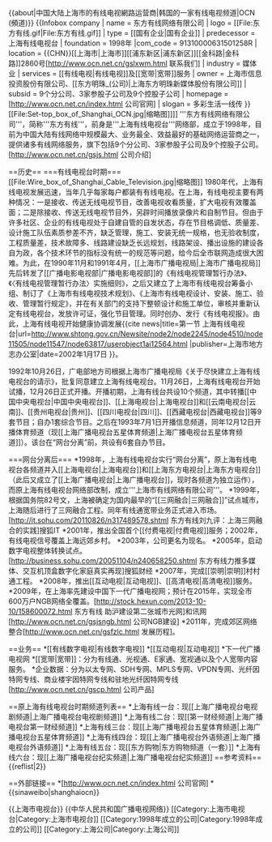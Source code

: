 {{about|中国大陆上海市的有线电视網路运营商|韩国的一家有线电视频道|OCN (頻道)}}
{{Infobox company
| name                =  东方有线网络有限公司
| logo                = [[File:东方有线.gif|File:东方有线.gif]]
| type                = [[国有企业|国有企业]]
| predecessor         = 上海有线电视台
| foundation          = 1998年
|com_code = 91310000631501258R 
| location            = {{CHN}}[[上海市|上海市]][[浦东新区|浦东新区]][[金科路|金科路]]2860号<ref>[http://www.ocn.net.cn/gslxwm.html 联系我们]</ref>
| industry            = 媒体业
| services            = [[有线电视|有线电视]]及[[宽带|宽带]]服务
| owner               = 上海市信息投资股份有限公司、[[东方明珠_(公司)|上海东方明珠新媒体股份有限公司]]
| subsid              = 9个分公司、3家参股子公司及9个控股子公司
| homepage            = [http://www.ocn.net.cn/index.html 公司官网]
| slogan              = 多彩生活一线传
}}
[[File:Set-top_box_of_Shanghai_OCN.jpg|缩略图]]]]
'''东方有线网络有限公司'''，简称'''东方有线'''，前身是'''上海有线电视台'''网络部，成立于1998年，目前为中国大陆有线网络中规模最大、业务最全、效益最好的基础网络运营商之一，提供诸多有线网络服务，旗下包括9个分公司、3家参股子公司及9个控股子公司。<ref>[http://www.ocn.net.cn/gsjs.html 公司介绍]</ref>

==历史==
===有线电视台时期===
[[File:Wire_box_of_Shanghai_Cable_Television.jpg|缩略图]]
1980年代，上海有线电视发展迅速，当年几乎每家每户都装有有线电视。在上海，有线电视主要有两种情况：一是接收、传送无线电视节目，改善电视收看质量，扩大电视有效覆盖面；二是除接收、传送无线电视节目外，另辟时间播放录像片和自制节目。但由于许多社区、企业的有线电视处于自建自管的自发状态，存在节目格调低、质量差、设计施工队伍素质参差不齐，缺乏管理，施工、安装无统一规格，也无验收制度，工程质量差，技术故障多、线路建设缺乏长远规划，线路架设、播出设施的建设各自为政，各个技术环节的指标没有统一的规范等问题，给今后全市联网造成很大困难。为此，在1990年11月和1991年4月，[[上海市广播电视局|上海市广播电视局]]先后转发了[[广播电影电视部|广播电影电视部]]的《有线电视管理暂行办法》、《〈有线电视管理暂行办法〉实施细则》，之后又建立了上海市有线电视台筹备小组、制订了《上海市有线电视技术规划》、《上海市有线电视设计、安装、施工、验收、管理暂行规定》，并在有关部门的支持下整顿设计和施工单位，审核并重新认定有线电视台，发放许可证，强化节目管理。同时创办、发行《有线电视报》。由此，上海有线电视开始健康协调发展<ref name=dfz>{{cite news|title=第一节 上海有线电视台|url=http://www.shtong.gov.cn/Newsite/node2/node2245/node4510/node11505/node11547/node63817/userobject1ai12564.html |publisher=上海市地方志办公室|date=2002年1月17日 }}</ref>。

1992年10月26日，广电部地方司根据上海市广播电视局《关于尽快建立上海有线电视台的请示》，批复同意建立上海有线电视台。11月26日，上海有线电视台开始试播，12月26日正式开播。开播初期，上海有线台共设10个频道，其中转播[[中国中央电视台|中国中央电视台]]、[[上海电视台|上海电视台]]和[[云南电视台|云南]]、[[贵州电视台|贵州]]、[[四川电视台|四川]]、[[西藏电视台|西藏电视台]]等9套节目；自办1套综合节目。之后在1993年7月1日开播信息频道，同年12月12日开播体育频道（现[[上海广播电视台五星体育频道|上海广播电视台五星体育频道]]）<ref name=dfz/>。该台在“网台分离”前，共设有6套自办节目。

===网台分离后===
*1998年，上海有线电视台实行“网台分离”，原上海有线电视台各频道并入[[上海电视台|上海电视台]]和[[上海东方电视台|上海东方电视台]]（此后又成立了[[上海广播电视台|上海广播电视台]]，现时各频道为独立运作），而原上海有线电视台网络部改制，成立'''上海市有线网络有限公司'''。
*1999年，根据国务院82号文，上海被确定为国内最早的“[[三网融合|三网融合]]”试点城市，上海随后进行了三网融合工程。同年有线通宽带业务正式进入市场。<ref>[http://it.sohu.com/20110826/n317489578.shtml 东方有线刘九评：上海三网融合的实践]搜狐IT</ref>
*2001年，推出全国首个[[付费电视|付费电视]]服务；2002年，有线电视信号覆盖上海远郊乡村。
*2003年，公司更名为现名。
*2005年，启动数字电视整体转换试点。<ref>[http://business.sohu.com/20051104/n240658250.shtml 东方有线力推多媒体、交互机顶盒数字化家庭真实再现]搜狐财经</ref>
*2007年，完成[[崇明|崇明]]村村通工程。
*2008年，推出[[互动电视|互动电视]]、[[高清电视|高清电视]]服务。
*2009年，在上海率先建设中国下一代广播电视网；预计在2015年，实现全市600万户NGB网络全覆盖。<ref>[http://stock.hexun.com/2013-10-10/158600072.html 东方有线 助沪建设第二张城市光网]和讯网</ref><ref>[http://www.ocn.net.cn/gsjsngb.html 公司NGB建设]</ref>
*2011年，完成郊区网络整合<ref>[http://www.ocn.net.cn/gsfzlc.html 发展历程]</ref>。

==业务==
*[[有线数字电视|有线数字电视]]
*[[互动电视|互动电视]]
*下一代广播电视网
*[[宽带|宽带]]：分为有线通、光视通、E家通、宽视通以及个人宽带内容服务。
*企业数据：分为以太专网、SDH专网、MPLS专网、VPDN专网、光纤因特网专线、商业楼宇因特网专线和驻地光纤因特网专线<ref>[http://www.ocn.net.cn/gscp.html 公司产品]</ref>

==原上海有线电视台时期频道列表==
*上海有线一台：现[[上海广播电视台电视剧频道|上海广播电视台电视剧频道]]
*上海有线二台：现[[第一财经频道|上海广播电视台第一财经频道]]
*上海有线三台：现[[上海广播电视台五星体育频道|上海广播电视台五星体育频道]]
*上海有线四台：现[[上海广播电视台外语频道|上海广播电视台外语频道]]
*上海有线五台：现[[东方购物|东方购物频道（一套）]]
*上海有线六台：现[[上海广播电视台纪实频道|上海广播电视台纪实频道]]
==参考资料==
{{reflist|2}}

==外部链接==
*[http://www.ocn.net.cn/index.html 公司官网]
*{{sinaweibo|shanghaiocn}}

{{上海市电视台}}
{{中华人民共和国广播电视网络}}
[[Category:上海市电视台|Category:上海市电视台]]
[[Category:1998年成立的公司|Category:1998年成立的公司]]
[[Category:上海公司|Category:上海公司]]